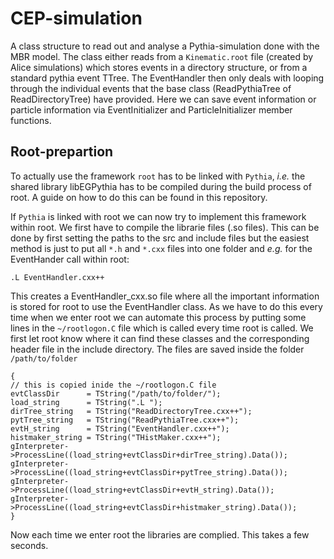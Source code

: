 # CEP-simulation

A class structure to read out and analyse a Pythia-simulation done with the MBR model. The class either reads from
a `Kinematic.root` file (created by Alice simulations) which stores events in a directory structure,
or from a standard pythia event TTree. The EventHandler then only deals with looping through the individual events
that the base class (ReadPythiaTree of ReadDirectoryTree) have provided. Here we can save event information or 
particle information via EventInitializer and ParticleInitializer member functions.

## Root-prepartion
To actually use the framework `root` has to be linked with `Pythia`, *i.e.* the shared library libEGPythia 
has to be compiled during the build process of root. A guide on how to do this can be found in this repository.

If `Pythia` is linked with root we can now try to implement this framework within root. We first have to compile
the librarie files (.so files). This can be done by first setting the paths to the src and include files but the
easiest method is just to put all `*.h` and `*.cxx` files into one folder and *e.g.* for the EventHander 
call within root:
```
.L EventHandler.cxx++
```
This creates a EventHandler_cxx.so file where all the important information is stored for root to use the
EventHandler class.
As we have to do this every time when we enter root we can automate this process by putting some lines in the
`~/rootlogon.C` file which is called every time root is called.
We first let root know where it can find these classes and the corresponding header file in the include directory.
The files are saved inside the folder `/path/to/folder`
```
{
// this is copied inide the ~/rootlogon.C file
evtClassDir      = TString("/path/to/folder/");
load_string      = TString(".L ");
dirTree_string   = TString("ReadDirectoryTree.cxx++");
pytTree_string   = TString("ReadPythiaTree.cxx++");
evtH_string      = TString("EventHandler.cxx++");
histmaker_string = TString("THistMaker.cxx++");
gInterpreter->ProcessLine((load_string+evtClassDir+dirTree_string).Data());
gInterpreter->ProcessLine((load_string+evtClassDir+pytTree_string).Data());
gInterpreter->ProcessLine((load_string+evtClassDir+evtH_string).Data());
gInterpreter->ProcessLine((load_string+evtClassDir+histmaker_string).Data());
}
```

Now each time we enter root the libraries are complied. This takes a few seconds.
